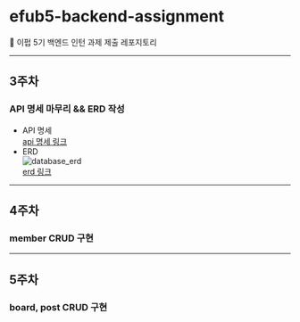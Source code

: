 # efub5-backend-assignment
💙 이펍 5기 백엔드 인턴 과제 제출 레포지토리
**********
## 3주차
### API 명세 마무리 && ERD 작성
- API 명세 <br>
[api 명세 링크](https://m2nsp.gitbook.io/m2nsp/everytime)
- ERD <br>
![database_erd](./database_erd.png) <br>
[erd 링크](https://www.erdcloud.com/d/CxvS2pMFYYod7CuC2)

**********
## 4주차
### member CRUD 구현

**********
## 5주차
### board, post CRUD 구현

